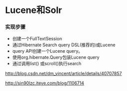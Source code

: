 # Lucene和Solr

### 实现步骤

- 创建一个FullTextSession
- 通过Hibernate Search query DSL(推荐的)或Lucene 
- query API创建一个Lucene query。
- 使用org.hibernate.Query包装Lucene query
- 通过调用list() 或scroll()执行search

http://blog.csdn.net/dm_vincent/article/details/40707857

http://sin90lzc.iteye.com/blog/1106714